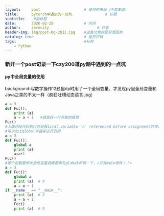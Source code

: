 ```yaml
---
layout:     post                    # 使用的布局（不需要改）
title:      pytorch中遇到的一些坑               # 标题 
subtitle:    #副标题
date:       2020-02-25              # 时间
author:     serenity                      # 作者
header-img: img/post-bg-2015.jpg    #这篇文章标题背景图片
catalog: true                       # 是否归档
tags:                               #标签
    - Python
---
```


### 新开一个post记录一下czy200道py题中遇到的一点坑  

#### py中全局变量的使用

background:写数字操作12题里dp时用了一个全局变量，才发现py里全局变量和Java之类的不太一样（疯狂吐槽动态语言.jpg）  

```python
a = 3
def Fuc():
    print (a)
    a = a + 1	#就是这一行导致的报错
Fuc()
#上面这段代码执行时会报local variable 'a' referenced before assignment的错，因为fuc这个函数里可以访问a的值，但是不能对这个全局变量进行修改
#可以加上global关键字进行引用
a = 3
def Fuc():
    global a
    print (a)
    a=a+1
Fuc()
#哪个函数要修改全局变量就需要事先global声明一下，<只有main例外！！>
a = 3
def Fuc():
    global a
    print (a)  # 4
    a = a + 1
if __name__ == "__main__":
    print (a)  # 3
    a = a + 1
    Fuc()
    print (a)  # 5
```



